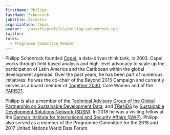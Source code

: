 ```yaml
---
firstName: Philipp
lastName: Schönrock
jobtitle: Director
organization: Cepei
avatar: ../assets/profiles/philipp-schoenrock.jpg
twitter:
roles:
  - Programme Committee Member
---
```


Philipp Schönrock founded [Cepei](http://cepei.org/en/), a data-driven think tank, in 2003. Cepei works through field based analysis and high-level advocacy to scale up the participation of Latin America and the Caribbean within the global development agendas. Over the past years, he has been part of numerous initiatives: he was the co-chair of the Beyond 2015 Campaign and currently serves as a board member of [Together 2030](https://www.together2030.org/), Core Women and of the [PARIS21](https://paris21.org/).

Philipp is also a member of the [Technical Advisory Group of the Global Partnership on Sustainable Development Data](http://www.data4sdgs.org/TAG), and [TReNDS](https://www.sdsntrends.org/) by [Sustainable Development Solutions Network (SDSN)](http://unsdsn.org/). In 2018 he was a visiting fellow at the [German Institute for International and Security Affairs (SWP)](https://www.swp-berlin.org/en/). Philipp also served as a member of the Programme Committee for the 2018 and 2017 United Nations World Data Forum.
